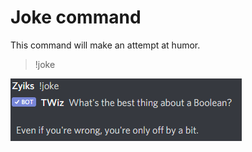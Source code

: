 # Joke command

This command will make an attempt at humor.

> !joke

![Example](images/joke/1.png "Example")
